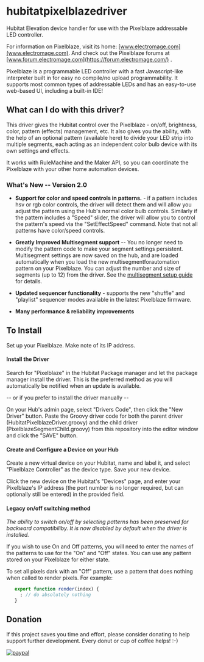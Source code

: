 # hubitatpixelblazedriver 
Hubitat Elevation device handler for use with the Pixelblaze addressable LED controller.

For information on Pixelblaze, visit its home: [www.electromage.com](www.electromage.com). And check out 
the Pixelblaze forums at [www.forum.electromage.com](https://forum.electromage.com/) .

Pixelblaze is a programmable LED controller with a fast Javascript-like interpreter built in for easy no compile/no upload
programmability. It supports most common types of addressable LEDs and has an easy-to-use web-based UI, including a built-in IDE!
## What can I do with this driver?
This driver gives the Hubitat control over the Pixelblaze - on/off, brightness,
color, pattern (effects) management, etc.  It also gives you the ability, with the
help of an optional pattern (available here) to divide your LED strip into multiple
segments, each acting as an independent color bulb device with its own settings and effects.

It works with RuleMachine and the Maker API, so you can 
coordinate the Pixelblaze with your other home automation devices.
### What's New -- Version 2.0
- **Support for color and speed controls in patterns.** - if a pattern includes hsv or rgb 
color controls, the driver will detect them and will allow you adjust the pattern using
the Hub's normal color bulb controls.  Similarly if the pattern includes a "Speed" slider,
the driver will allow you to control the pattern's speed via the "SetEffectSpeed" command.  Note
that not all patterns have color/speed controls.  

- **Greatly Improved Multisegment support** -- You no longer need to modify the pattern code to
make your segment settings persistent.  Multisegment settings are now saved on the hub, and
are loaded automatically when you load the new multisegmentforautomation pattern on your Pixelblaze. You can 
adjust the number and size of segments (up to 12) from the driver. See the [multisegment setup guide](https://github.com/zranger1/PixelblazePatterns/blob/master/MULTISEG_HA.md)
for details. 

- **Updated sequencer functionality** - supports the new "shuffle" and "playlist" sequencer modes
available in the latest Pixelblaze firmware.

- **Many performance & reliability improvements** 
## To Install
Set up your Pixelblaze.  Make note of its IP address.
#### Install the Driver 
Search for "Pixelblaze" in the Hubitat Package manager and let the package manager install
the driver.  This is the preferred method as you will automatically be notified when an 
update is available.

-- or if you prefer to install the driver manually --

On your Hub's admin page, select "Drivers Code", then click the
"New Driver" button.  Paste the Groovy driver code for both the parent driver 
(HubitatPixelblazeDriver.groovy) and the child driver (PixelblazeSegmentChild.groovy) 
from this repository into the editor window and click the "SAVE" button.
#### Create and Configure a Device on your Hub
Create a new virtual device on your Hubitat, name and label it, and select 
"Pixelblaze Controller" as the device type.  Save your new device.

Click the new device on the Hubitat's "Devices" page, and enter your Pixelblaze's
IP address (the port number is no longer required, but can optionally still be entered) in the provided field.
#### Legacy on/off switching method 
*The ability to switch on/off by selecting patterns has been preserved for backward
compatibiliby. It is now disabled by default when the driver is installed.*

If you wish to use On and Off patterns, you will need to enter the names of the patterns to use for the "On" and "Off"
states. You can use any pattern stored on your Pixelblaze for either state.

To set all pixels dark with an "Off" pattern, use a pattern that does
nothing when called to render pixels.  For example:
```javascript
   export function render(index) {
     ; // do absolutely nothing
   }
```

## Donation
If this project saves you time and effort, please consider donating to help support further development.  Every donut or cup of coffee helps!  :-)

[![paypal](https://www.paypalobjects.com/en_US/i/btn/btn_donateCC_LG.gif)](https://www.paypal.com/donate/?hosted_button_id=YM9DKUT5V34G8)



